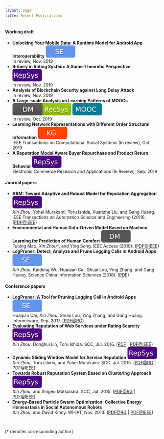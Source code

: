 ```yaml
---
layout: page
title: Recent Publications
---
```

#### Working draft
- **Unlocking Your Mobile Data: A Runtime Model for Android App Interoperability** ![SE](https://raw.githubusercontent.com/xinzhou-ntu/xinzhou-ntu.github.io/master/labels/se.svg?sanitize=true)  
In review, Nov. 2019
- **Bribery in Rating System: A Game-Theoretic Perspective** ![RepSys](https://raw.githubusercontent.com/xinzhou-ntu/xinzhou-ntu.github.io/master/labels/repsys.svg?sanitize=true)  
In review, Nov. 2019
- **Analysis of Blockchain Security against Long Delay Attack**  
In review, Nov. 2019
- **A Large-scale Analysis on Learning Patterns of MOOCs** ![DM|RecSys](https://raw.githubusercontent.com/xinzhou-ntu/xinzhou-ntu.github.io/master/labels/dmrecsys.svg?sanitize=true) ![MOOC](https://raw.githubusercontent.com/xinzhou-ntu/xinzhou-ntu.github.io/master/labels/mooc.svg?sanitize=true)  
In review, Oct. 2019
- **Learning Network Representations with Different Order Structural Information** ![KG](https://raw.githubusercontent.com/xinzhou-ntu/xinzhou-ntu.github.io/master/labels/kg.svg?sanitize=true)  
IEEE Transactions on Computational Social Systems (In review), Oct. 2019
- **A Reputation Model Aware Buyer Repurchase and Product Return Behavior** ![RepSys](https://raw.githubusercontent.com/xinzhou-ntu/xinzhou-ntu.github.io/master/labels/repsys.svg?sanitize=true)  
Electronic Commerce Research and Applications (In Review), Sep. 2019


#### Journal papers
- **ARM: Toward Adaptive and Robust Model for Reputation Aggregation** ![RepSys](https://raw.githubusercontent.com/xinzhou-ntu/xinzhou-ntu.github.io/master/labels/repsys.svg?sanitize=true)  
*Xin Zhou*, Yohei Murakami, Toru Ishida, Xuanzhe Liu, and Gang Huang. IEEE Transactions on Automation Science and Engineering (2019). ([PDF@IEEE](https://ieeexplore.ieee.org/document/8672470))
- **Environmental and Human Data-Driven Model Based on Machine Learning for Prediction of Human Comfort** ![DM](https://raw.githubusercontent.com/xinzhou-ntu/xinzhou-ntu.github.io/master/labels/dm.svg?sanitize=true)  
Fubing Mao, *Xin Zhou\**, and Ying Song. IEEE Access (2019). ([PDF@IEEE](https://ieeexplore.ieee.org/stamp/stamp.jsp?tp=&arnumber=8832146))
- **LogPruner: Detect, Analyze and Prune Logging Calls in Android Apps** ![SE](https://raw.githubusercontent.com/xinzhou-ntu/xinzhou-ntu.github.io/master/labels/se.svg?sanitize=true)  
*Xin Zhou*, Kaidong Wu, Huaqian Cai, Shuai Lou, Ying Zhang, and Gang Huang. Science China Information Sciences (2018). ([PDF](http://scis.scichina.com/en/2018/050107.pdf))


#### Conference papers
- **LogPruner: A Tool for Pruning Logging Call in Android Apps** ![SE](https://raw.githubusercontent.com/xinzhou-ntu/xinzhou-ntu.github.io/master/labels/se.svg?sanitize=true)  
Huaqian Cai, *Xin Zhou*, Shuai Lou, Ying Zhang, and Gang Huang. Internetware, Sep. 2017. ([PDF@RG](https://www.researchgate.net/publication/320071076_LogPruner_A_Tool_for_Pruning_Logging_Call_in_Android_Apps))
- **Evaluating Reputation of Web Services under Rating Scarcity** ![RepSys](https://raw.githubusercontent.com/xinzhou-ntu/xinzhou-ntu.github.io/master/labels/repsys.svg?sanitize=true)  
*Xin Zhou*, Donghui Lin, Toru Ishida. SCC, Jul. 2016. ([PDF](http://www.ai.soc.i.kyoto-u.ac.jp/~lindh/papers/SCC2016_Zhou.pdf) | [PDF@IEEE](https://ieeexplore.ieee.org/document/7557455)) 
- **Dynamic Sliding Window Model for Service Reputation** ![RepSys](https://raw.githubusercontent.com/xinzhou-ntu/xinzhou-ntu.github.io/master/labels/repsys.svg?sanitize=true)  
*Xin Zhou*, Toru Ishida, and Yohei Murakami. SCC, Jul. 2015. ([PDF@RG](https://www.researchgate.net/publication/308732510_Dynamic_Sliding_Window_Model_for_Service_Reputation) | [PDF@IEEE](https://ieeexplore.ieee.org/document/7207332))
- **Towards Robust Reputation System Based on Clustering Approach** ![RepSys](https://raw.githubusercontent.com/xinzhou-ntu/xinzhou-ntu.github.io/master/labels/repsys.svg?sanitize=true)  
*Xin Zhou*, and Shigeo Matsubara. SCC, Jul. 2015. ([PDF@RG](https://www.researchgate.net/publication/308734912_Towards_Robust_Reputation_System_Based_on_Clustering_Approach) | [PDF@IEEE](https://ieeexplore.ieee.org/document/7207333))
- **Energy-Based Particle Swarm Optimization: Collective Energy Homeostasis in Social Autonomous Robots**  
*Xin Zhou*, and David Kinny. WI-IAT, Nov. 2013. ([PDF@RG](https://www.researchgate.net/publication/262351706_Energy-Based_Particle_Swarm_Optimization_Collective_Energy_Homeostasis_in_Social_Autonomous_Robots) | [PDF@IEEE](https://ieeexplore.ieee.org/document/6690767))

<br>
<p>[* denotes corresponding author]</p>
